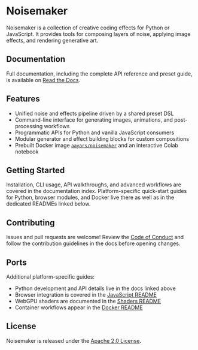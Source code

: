 # Noisemaker

Noisemaker is a collection of creative coding effects for Python or JavaScript. It provides tools for composing layers of noise, applying image effects, and rendering generative art.

## Documentation

Full documentation, including the complete API reference and preset guide, is available on [Read the Docs](http://noisemaker.readthedocs.io/).

## Features

- Unified noise and effects pipeline driven by a shared preset DSL
- Command-line interface for generating images, animations, and post-processing workflows
- Programmatic APIs for Python and vanilla JavaScript consumers
- Modular generator and effect building blocks for custom compositions
- Prebuilt Docker image [`aayars/noisemaker`](https://hub.docker.com/r/aayars/noisemaker) and an interactive Colab notebook

## Getting Started

Installation, CLI usage, API walkthroughs, and advanced workflows are covered in the documentation index. Platform-specific quick-start guides for Python, browser modules, and Docker live there as well as in the dedicated READMEs linked below.

## Contributing

Issues and pull requests are welcome! Review the [Code of Conduct](CODE_OF_CONDUCT.md) and follow the contribution guidelines in the docs before opening changes.

## Ports

Additional platform-specific guides:

- Python development and API details live in the docs linked above
- Browser integration is covered in the [JavaScript README](js/README-JS.md)
- WebGPU shaders are documented in the [Shaders README](shaders/README-SHADERS.md)
- Container workflows appear in the [Docker README](README-DOCKER.md)

## License

Noisemaker is released under the [Apache 2.0 License](LICENSE).
